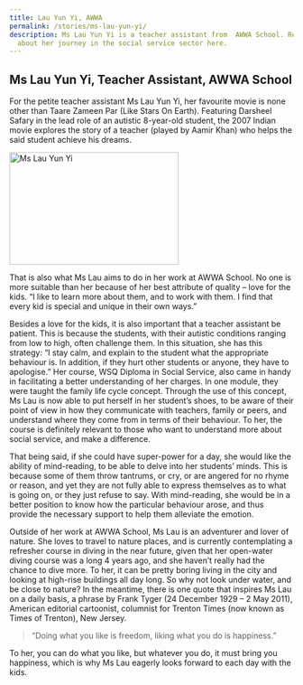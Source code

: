 ```yaml
---
title: Lau Yun Yi, AWWA
permalink: /stories/ms-lau-yun-yi/
description: Ms Lau Yun Yi is a teacher assistant from  AWWA School. Read more
  about her journey in the social service sector here.
---
```



## Ms Lau Yun Yi, Teacher Assistant, AWWA School

For the petite teacher assistant Ms Lau Yun Yi, her favourite movie is none other than Taare Zameen Par (Like Stars On Earth). Featuring Darsheel Safary in the lead role of an autistic 8-year-old student, the 2007 Indian movie explores the story of a teacher (played by Aamir Khan) who helps the said student achieve his dreams.

<img alt="Ms Lau Yun Yi" src="/images/stories/pages/ms-lau-yun-yi.jpg" style="width: 300px; height: 199px;" />

That is also what Ms Lau aims to do in her work at AWWA School. No one is more suitable than her because of her best attribute of quality – love for the kids. “I like to learn more about them, and to work with them. I find that every kid is special and unique in their own ways.”

Besides a love for the kids, it is also important that a teacher assistant be patient. This is because the students, with their autistic conditions ranging from low to high, often challenge them. In this situation, she has this strategy: “I stay calm, and explain to the student what the appropriate behaviour is. In addition, if they hurt other students or anyone, they have to apologise.” Her course, WSQ Diploma in Social Service, also came in handy in facilitating a better understanding of her charges. In one module, they were taught the family life cycle concept. Through the use of this concept, Ms Lau is now able to put herself in her student’s shoes, to be aware of their point of view in how they communicate with teachers, family or peers, and understand where they come from in terms of their behaviour. To her, the course is definitely relevant to those who want to understand more about social service, and make a difference.

That being said, if she could have super-power for a day, she would like the ability of mind-reading, to be able to delve into her students’ minds. This is because some of them throw tantrums, or cry, or are angered for no rhyme or reason, and yet they are not fully able to express themselves as to what is going on, or they just refuse to say. With mind-reading, she would be in a better position to know how the particular behaviour arose, and thus provide the necessary support to help them alleviate the emotion.

Outside of her work at AWWA School, Ms Lau is an adventurer and lover of nature. She loves to travel to nature places, and is currently contemplating a refresher course in diving in the near future, given that her open-water diving course was a long 4 years ago, and she haven’t really had the chance to dive more. To her, it can be pretty boring living in the city and looking at high-rise buildings all day long. So why not look under water, and be close to nature? In the meantime, there is one quote that inspires Ms Lau on a daily basis, a phrase by Frank Tyger (24 December 1929 – 2 May 2011), American editorial cartoonist, columnist for Trenton Times (now known as Times of Trenton), New Jersey. 
> “Doing what you like is freedom, liking what you do is happiness.”

To her, you can do what you like, but whatever you do, it must bring you happiness, which is why Ms Lau eagerly looks forward to each day with the kids.

